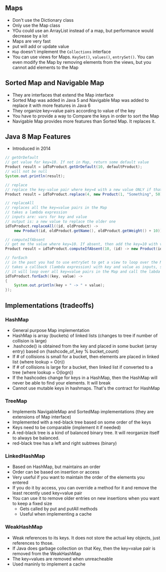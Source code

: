 ## Maps

- Don't use the Dictionary class
- Only use the Map class
- YOu could use an ArrayList instead of a map, but performance would decrease by a lot
- Maps are very fast
- put will add or update value
- `Map` doesn't implement the `Collections` interface
- You can use views for Maps. `KeySet()`, `values()`, `entrySet()`. You can even modify the Map by removing elements from the views, but you cannot add elements to the Map

## Sorted Map and Navigable Map

- They are interfaces that extend the Map interface
- Sorted Map was added in Java 5 and Navigable Map was added to replace it with more features in Java 6
- They organize key=value pairs according to value of the key
- You have to provide a way to Compare the keys in order to sort the Map
- Navigable Map provides more features than Sorted Map. It replaces it.

## Java 8 Map Features

- Introduced in 2014

```java
// getOrDefault
// get value for key=10. If not in Map, return some default value
Product result = idToProduct.getOrDefault(10, defaultProduct);
// will not be null
System.out.println(result);

// replace
// replace the key-value pair where key=4 with a new value ONLY if that key exists
Product result = idToProduct.replace(4, new Product(1, "Something", 50));

// replaceAll
// replaces all the key=value pairs in the Map
// takes a lambda expression
// inputs are: vars for key and value
// output is: a new value to replace the older one
idToProduct.replaceAll((id, oldProduct) ->
    new Product(id, oldProduct.getName(), oldProduct.getWeight() + 10));

// computeIfAbsent
// get me the value where key=10. If absent, then add the key=10 with value=result of lambda
Product result = idToProduct.computeIfAbsent(10, (id) -> new Product(id, "Custom Product", 10));

// forEach
// in the past you had to use entrySet to get a view to loop over the Map's key=value pairs
// takes a callback (lambda expression) with key and value as inputs, so you can do whatever you want with them
// it will loop over all key=value pairs in the Map and call the labda expression
idToProduct.forEach((key, value) ->
{
    System.out.println(key + " -> " + value);
});
```

## Implementations (tradeoffs)

### HashMap

- General purpose Map implementation
- HashMap is array (buckets) of linked lists (changes to tree if number of collision is large)
- .hashcode() is obtained from the key and placed in some bucket (array entry) based on (hashcode_of_key % bucket_count)
- If # of collisions is small for a bucket, then elements are placed in linked list (where lookup = O(n))
- If # of collisions is large for a bucket, then linked list if converted to a tree (where lookup = O(logn))
- If the hashcodes change for keys in a HashMap, then the HashMap will never be able to find your elements. It will break
- Cannot use mutable keys in hashmaps. That's the contract for HashMap

### TreeMap

- Implements NavigableMap and SortedMap implementations (they are extensions of Map interface)
- Implemented with a red-black tree based on some order of the keys
- Keys need to be comparable (implement it if needed)
- A red-black tree is a kind of balanced binary tree. It will reorganize itself to always be balanced.
- red-black tree has a left and right subtrees (binary)

### LinkedHashMap

- Based on HashMap, but maintains an order
- Order can be based on insertion or access
- Very useful if you want to maintain the order of the elements you entered
- If you do it by access, you can override a method for it and remove the least recently used key=value pair
- You can use it to remove older entries on new insertions when you want to keep a fixed size
  - Gets called by put and putAll methods
  - Useful when implementing a cache

### WeakHashMap

- Weak references to its keys. It does not store the actual key objects, just references to those.
- If Java does garbage collection on that Key, then the key=value pair is removed from the WeakHashMap
- The key=values are removed when unreacheable
- Used maninly to implement a cache
